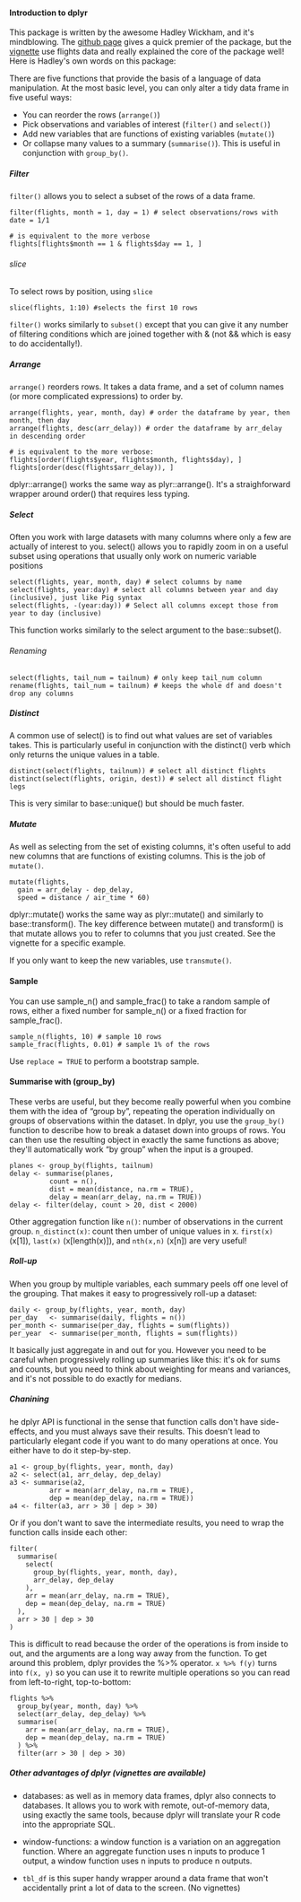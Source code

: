 #### Introduction to dplyr

This package is written by the awesome Hadley Wickham, and it's mindblowing. The [github page] gives a quick premier of the package, but the [vignette] use flights data and really explained the core of the package well! Here is Hadley's own words on this package:

There are five functions that provide the basis of a language of data manipulation. At the most basic level, you can only alter a tidy data frame in five useful ways: 

* You can reorder the rows (`arrange()`)
* Pick observations and variables of interest (`filter()` and `select()`) 
* Add new variables that are functions of existing variables (`mutate()`) 
* Or collapse many values to a summary (`summarise()`). This is useful in conjunction with `group_by()`.

##### Filter
`filter()` allows you to select a subset of the rows of a data frame.
```{r}
filter(flights, month = 1, day = 1) # select observations/rows with date = 1/1

# is equivalent to the more verbose
flights[flights$month == 1 & flights$day == 1, ]
```

###### slice 
To select rows by position, using `slice`
```{r}
slice(flights, 1:10) #selects the first 10 rows
```

`filter()` works similarly to `subset()` except that you can give it any number of filtering conditions which are joined together with & (not && which is easy to do accidentally!).

##### Arrange

`arrange()` reorders rows. It takes a data frame, and a set of column names (or more complicated expressions) to order by.

```{r}
arrange(flights, year, month, day) # order the dataframe by year, then month, then day
arrange(flights, desc(arr_delay)) # order the dataframe by arr_delay in descending order

# is equivalent to the more verbose:
flights[order(flights$year, flights$month, flights$day), ]
flights[order(desc(flights$arr_delay)), ]
```
dplyr::arrange() works the same way as plyr::arrange(). It's a straighforward wrapper around order() that requires less typing.

##### Select
Often you work with large datasets with many columns where only a few are actually of interest to you. select() allows you to rapidly zoom in on a useful subset using operations that usually only work on numeric variable positions

```{r}
select(flights, year, month, day) # select columns by name
select(flights, year:day) # select all columns between year and day (inclusive), just like Pig syntax
select(flights, -(year:day)) # Select all columns except those from year to day (inclusive)
```

This function works similarly to the select argument to the base::subset().

###### Renaming
```{r}
select(flights, tail_num = tailnum) # only keep tail_num column
rename(flights, tail_num = tailnum) # keeps the whole df and doesn't drop any columns
```

##### Distinct
A common use of select() is to find out what values are set of variables takes. This is particularly useful in conjunction with the distinct() verb which only returns the unique values in a table.

```{r}
distinct(select(flights, tailnum)) # select all distinct flights
distinct(select(flights, origin, dest)) # select all distinct flight legs
```

This is very similar to base::unique() but should be much faster.

##### Mutate
As well as selecting from the set of existing columns, it's often useful to add new columns that are functions of existing columns. This is the job of `mutate()`.

```{r}
mutate(flights,
  gain = arr_delay - dep_delay,
  speed = distance / air_time * 60)
```

dplyr::mutate() works the same way as plyr::mutate() and similarly to base::transform(). The key difference between mutate() and transform() is that mutate allows you to refer to columns that you just created. See the vignette for a specific example.

If you only want to keep the new variables, use `transmute()`.

#### Sample
You can use sample_n() and sample_frac() to take a random sample of rows, either a fixed number for sample_n() or a fixed fraction for sample_frac().

```{r}
sample_n(flights, 10) # sample 10 rows
sample_frac(flights, 0.01) # sample 1% of the rows
```

Use `replace = TRUE` to perform a bootstrap sample.

#### Summarise with (group_by)
These verbs are useful, but they become really powerful when you combine them with the idea of “group by”, repeating the operation individually on groups of observations within the dataset. In dplyr, you use the `group_by()` function to describe how to break a dataset down into groups of rows. You can then use the resulting object in exactly the same functions as above; they'll automatically work “by group” when the input is a grouped.

```{r}
planes <- group_by(flights, tailnum)
delay <- summarise(planes,
		  count = n(),
		  dist = mean(distance, na.rm = TRUE),
		  delay = mean(arr_delay, na.rm = TRUE))
delay <- filter(delay, count > 20, dist < 2000)
```
Other aggregation function like `n()`: number of observations in the current group. `n_distinct(x)`: count then umber of unique values in x. `first(x)` (x[1]), `last(x)` (x[length(x)]), and `nth(x,n)` (x[n]) are very useful!

##### Roll-up
When you group by multiple variables, each summary peels off one level of the grouping. That makes it easy to progressively roll-up a dataset:

```{r}
daily <- group_by(flights, year, month, day)
per_day   <- summarise(daily, flights = n())
per_month <- summarise(per_day, flights = sum(flights))
per_year  <- summarise(per_month, flights = sum(flights))
```
It basically just aggregate in and out for you. However you need to be careful when progressively rolling up summaries like this: it's ok for sums and counts, but you need to think about weighting for means and variances, and it's not possible to do exactly for medians.

##### Chanining
he dplyr API is functional in the sense that function calls don't have side-effects, and you must always save their results. This doesn't lead to particularly elegant code if you want to do many operations at once. You either have to do it step-by-step.

```{r}
a1 <- group_by(flights, year, month, day)
a2 <- select(a1, arr_delay, dep_delay)
a3 <- summarise(a2,
		  arr = mean(arr_delay, na.rm = TRUE),
		  dep = mean(dep_delay, na.rm = TRUE))
a4 <- filter(a3, arr > 30 | dep > 30)
```

Or if you don't want to save the intermediate results, you need to wrap the function calls inside each other:

```{r}
filter(
  summarise(
    select(
      group_by(flights, year, month, day),
      arr_delay, dep_delay
    ),
    arr = mean(arr_delay, na.rm = TRUE),
    dep = mean(dep_delay, na.rm = TRUE)
  ),
  arr > 30 | dep > 30
)
```

This is difficult to read because the order of the operations is from inside to out, and the arguments are a long way away from the function. To get around this problem, dplyr provides the %>% operator. `x %>% f(y)` turns into `f(x, y)` so you can use it to rewrite multiple operations so you can read from left-to-right, top-to-bottom:

```{r}
flights %>%
  group_by(year, month, day) %>%
  select(arr_delay, dep_delay) %>%
  summarise(
    arr = mean(arr_delay, na.rm = TRUE),
    dep = mean(dep_delay, na.rm = TRUE)
  ) %>%
  filter(arr > 30 | dep > 30)
```

##### Other advantages of dplyr (vignettes are available)

* databases: as well as in memory data frames, dplyr also connects to databases. It allows you to work with remote, out-of-memory data, using exactly the same tools, because dplyr will translate your R code into the appropriate SQL.

* window-functions: a window function is a variation on an aggregation function. Where an aggregate function uses n inputs to produce 1 output, a window function uses n inputs to produce n outputs.

* `tbl_df` is this super handy wrapper around a data frame that won't accidentally print a lot of data to the screen. (No vignettes)

[github page]: https://github.com/hadley/dplyr
[vignette]: file:///Library/Frameworks/R.framework/Versions/3.1/Resources/library/dplyr/doc/introduction.html
